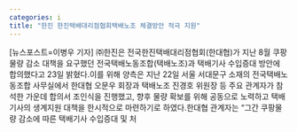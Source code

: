 ```yaml
---
categories: i
title: "한진 한진택배대리점협회택배노조 체결방안 적극 지원"
---
```

[뉴스포스트=이병우 기자] ㈜한진은 전국한진택배대리점협회(한대협)가 지난 8월 쿠팡 물량 감소 대책을 요구했던 전국택배노동조합(택배노조)과 택배기사 수입증대 방안에 합의했다고 23일 밝혔다.이를 위해 양측은 지난 22일 서울 서대문구 소재의 전국택배노동조합 사무실에서 한대협 오문우 회장과 택배노조 진경호 위원장 등 주요 관계자가 참석한 가운데 합의서 조인식을 진행했고, 향후 물량 확보를 위해 공동으로 노력하고 택배기사의 생계지원 대책을 한시적으로 마련하기로 하였다.한대협 관계자는 “그간 쿠팡물량 감소에 따른 택배기사 수입증대 및 처